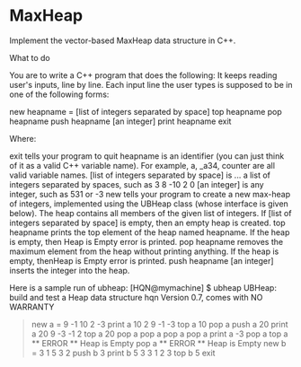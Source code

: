 MaxHeap
=======

Implement the vector-based MaxHeap data structure in C++.

What to do

You are to write a C++ program that does the following:
 It keeps reading user's inputs, line by line. Each input line the user types is supposed to be in one of the following forms:

 new heapname = [list of integers separated by space]
 top heapname
 pop heapname
 push heapname [an integer]
 print heapname
 exit

Where:

exit tells your program to quit
heapname is an identifier (you can just think of it as a valid C++ variable name). For example, a, _a34, counter are all valid 
variable names.
[list of integers separated by space] is ... a list of integers separated by spaces, such as 3 8 -10 2 0
[an integer] is any integer, such as 531 or -3
new tells your program to create a new max-heap of integers, implemented using the UBHeap class (whose interface is given below).
The heap contains all members of the given list of integers. If [list of integers separated by space] is empty, then an empty 
heap is created.
top heapname prints the top element of the heap named heapname. If the heap is empty, then Heap is Empty error is printed.
pop heapname removes the maximum element from the heap without printing anything. If the heap is empty, thenHeap is Empty error 
is printed.
push heapname [an integer] inserts the integer into the heap.

Here is a sample run of ubheap:
[HQN@mymachine] $ ubheap
UBHeap: build and test a Heap data structure
hqn
Version 0.7, comes with NO WARRANTY

> new a = 9 -1 10 2 -3
> print a
10 2 9 -1 -3 
> top a
10
> pop a
> push a 20
> print a
20 9 -3 -1 2 
> top a
20
> pop a
> pop a
> pop a
> pop a
> print a
-3 
> pop a
> top a
** ERROR **
Heap is Empty
> pop a
** ERROR **
Heap is Empty
> new b = 3 1 5 3 2
> push b 3
> print b
5 3 3 1 2 3 
> top b
5
> exit
